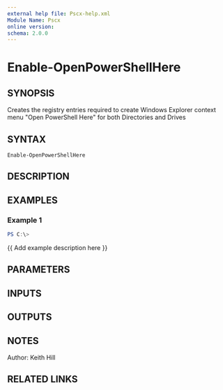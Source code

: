 ```yaml
---
external help file: Pscx-help.xml
Module Name: Pscx
online version:
schema: 2.0.0
---
```


# Enable-OpenPowerShellHere

## SYNOPSIS
Creates the registry entries required to create Windows Explorer context
menu "Open PowerShell Here" for both Directories and Drives

## SYNTAX

```
Enable-OpenPowerShellHere
```

## DESCRIPTION


## EXAMPLES

### Example 1
```powershell
PS C:\> 
```

{{ Add example description here }}

## PARAMETERS

## INPUTS

## OUTPUTS

## NOTES
Author: Keith Hill

## RELATED LINKS
